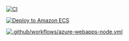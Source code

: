 [![CI](https://github.com/MrDeveloper1994/react-ci/actions/workflows/github-ci.yml/badge.svg)](https://github.com/MrDeveloper1994/react-ci/actions/workflows/github-ci.yml)

[![Deploy to Amazon ECS](https://github.com/MrDeveloper1994/react-ci/actions/workflows/aws.yml/badge.svg?branch=main)](https://github.com/MrDeveloper1994/react-ci/actions/workflows/aws.yml)

[![.github/workflows/azure-webapps-node.yml](https://github.com/MrDeveloper1994/react-ci/actions/workflows/azure-webapps-node.yml/badge.svg)](https://github.com/MrDeveloper1994/react-ci/actions/workflows/azure-webapps-node.yml)
